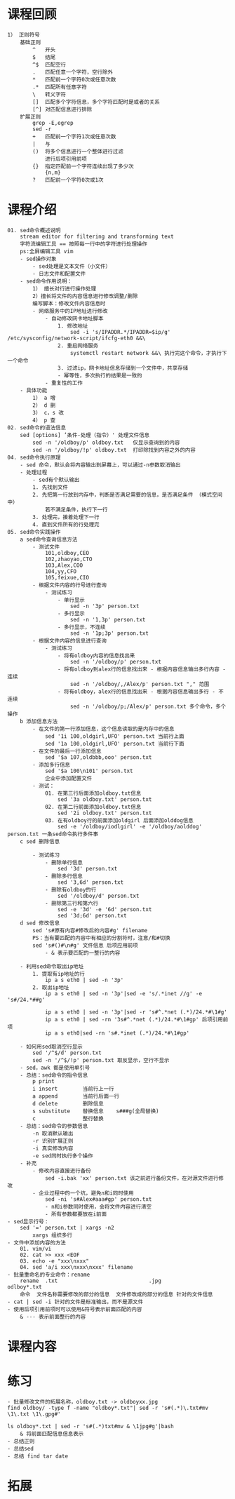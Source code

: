 # 课程回顾
	1） 正则符号
		基础正则
			^	开头
			$	结尾
			^$	匹配空行
			.	匹配任意一个字符，空行除外
			*	匹配前一个字符0次或任意次数
			.*	匹配所有任意字符
			\	转义字符
			[]	匹配多个字符信息，多个字符匹配时是或者的关系
			[^]	对匹配信息进行排除
		扩展正则
			grep -E,egrep
			sed -r
			+	匹配前一个字符1次或任意次数
			|	与
			()	将多个信息进行一个整体进行过滤
				进行后项引用前项
			{}	指定匹配前一个字符连续出现了多少次
				{n,m} 
			?	匹配前一个字符0次或1次
			
# 课程介绍
	01. sed命令概述说明
		stream editor for filtering and transforming text
		字符流编辑工具 == 按照每一行中的字符进行处理操作
		ps:全屏编辑工具 vim
		- sed操作对象
			- sed处理是文本文件（小文件）
			- 日志文件和配置文件
		- sed命令作用说明：
			1） 擅长对行进行操作处理
			2）擅长将文件的内容信息进行修改调整/删除
			编写脚本：修改文件内容信息时
			- 网络服务中的IP地址进行修改
				- 自动修改网卡地址脚本
					1. 修改地址
						sed -i 's/IPADDR.*/IPADDR=$ip/g' /etc/sysconfig/network-script/ifcfg-eth0 &&\ 
					2. 重启网络服务
						systemctl restart network &&\ 执行完这个命令，才执行下一个命令
					3. 过滤ip，网卡地址信息存储到一个文件中，共享存储
					- 幂等性，多次执行的结果是一致的
				- 重复性的工作
		- 具体功能
			1） a 增
			2） d 删
			3） c，s 改
			4） p 查
	02. sed命令的语法信息
		sed [options] ’条件-处理（指令）' 处理文件信息
			sed -n '/oldboy/p' oldboy.txt	仅显示查询到的内容
			sed -n '/oldboy/!p' oldboy.txt	打印除找到内容之外的内容
	04. sed命令执行原理
		- sed 命令，默认会将内容输出到屏幕上，可以通过-n参数取消输出
		- 处理过程
			- sed有个默认输出
			1. 先找到文件
			2. 先把第一行放到内存中，判断是否满足需要的信息，是否满足条件 （模式空间中）
				若不满足条件，执行下一行
			3. 处理完，接着处理下一行
			4. 直到文件所有的行处理完
	05. sed命令实践操作
		a sed命令查询信息方法
			- 测试文件
				101,oldboy,CEO
				102,zhaoyao,CTO
				103,Alex,COO
				104,yy,CFO
				105,feixue,CIO
			- 根据文件内容的行号进行查询
				- 测试练习
					- 单行显示
						sed -n '3p' person.txt
					- 多行显示
						sed -n '1,3p' person.txt
					- 多行显示，不连续
						sed -n '1p;3p' person.txt
			- 根据文件内容的信息进行查询
				- 测试练习
					- 将有oldboy内容的信息找出来
						sed -n '/oldboy/p' person.txt
					- 将有oldboy到alex行的信息找出来 - 根据内容信息输出多行内容 - 连续
						sed -n '/oldboy/,/Alex/p' person.txt "," 范围
					- 将有oldboy，alex行的信息找出来 - 根据内容信息输出多行 - 不连续
						sed -n '/oldboy/p;/Alex/p' person.txt 多个命令，多个操作
		b 添加信息方法
			- 在文件的第一行添加信息，这个信息读取的是内存中的信息
				sed '1i 100,oldgirl,UFO' person.txt 当前行上面
				sed '1a 100,oldgirl,UFO' person.txt 当前行下面
			- 在文件的最后一行添加信息
				sed '$a 107,oldbbb,ooo' person.txt
			- 添加多行信息
				sed '$a 100\n101' person.txt
				企业中添加配置文件
			- 测试：
				01. 在第三行后面添加oldboy.txt信息
					sed '3a oldboy.txt' person.txt
				02. 在第二行前面添加oldboy.txt信息
					sed '2i oldboy.txt' person.txt
				03. 在有oldboy行的前面添加oldgirl 后面添加olddog信息
					sed -e '/oldboy/iodlgirl' -e '/oldboy/aolddog' person.txt 一条sed命令执行多件事
		c sed 删除信息
			
			- 测试练习
				- 删除单行信息
					sed '3d' person.txt
				- 删除多行信息
					sed '3,6d' person.txt
				- 删除有oldboy的行
					sed '/oldboy/d' person.txt 
				- 删除第三行和第六行
					sed -e '3d' -e '6d' person.txt
					sed '3d;6d' person.txt
		d sed 修改信息
			sed 's#原有内容#修改后的内容#g' filename
			PS：当有要匹配的内容中有相应的分割符时，注意/和#切换
			sed 's#()#\n#g' 文件信息 后项应用前项
				- & 表示要匹配的一整行的内容
			
		- 利用sed命令取出ip地址
			1. 提取有ip地址的行
				ip a s eth0 | sed -n '3p'
			2. 取出ip地址
				ip a s eth0 | sed -n '3p'|sed -e 's/.*inet //g' -e 's#/24.*##g'
				
				ip a s eth0 | sed -n '3p'|sed -r 's#^.*net (.*)/24.*#\1#g'
				ip a s eth0 | sed -rn '3s#^.*net (.*)/24.*#\1#gp' 后项引用前项
				ip a s eth0|sed -rn 's#.*inet (.*)/24.*#\1#gp'
				
		- 如何用sed取消空行显示
			sed '/^$/d' person.txt
			sed -n '/^$/!p' person.txt 取反显示，空行不显示
		- sed，awk 都是使用单引号
		- 总结：sed命令的指令信息
			p print
			i insert 		当前行上一行
			a append 		当前行后面一行
			d delete		删除信息
			s substitute	替换信息	s###g(全局替换)
			c 				整行替换
		- 总结：sed命令的参数信息
			-n 取消默认输出
			-r 识别扩展正则
			-i 真实修改内容
			-e sed同时执行多个操作
		- 补充
			- 修改内容直接进行备份
				sed -i.bak 'xx' person.txt 该之前进行备份文件，在对源文件进行修改
			- 企业过程中的一个坑，避免n和i同时使用
				sed -ni 's#Alex#aaa#gp' person.txt
				- n和i参数同时使用，会将文件内容进行清空
				- 所有参数都要放在i前面
	- sed显示行号：
		sed '=' person.txt | xargs -n2
			xargs 组织多行
	- 文件中添加内容的方法
		01. vim/vi
		02. cat >> xxx <EOF
		03. echo -e "xxx\nxxx"
		04. sed 'a/i xxx\nxxx\nxxx' filename
	- 批量重命名的专业命令：rename
		rename	.txt							 .jpg 					odlboy*.txt
		命令	文件名称需要修改的部分的信息	文件修改成的部分的信息	针对的文件信息
	- cat | sed -i 针对的文件是标准输出，而不是源文件
	- 使用后项引用前项时可以使用&符号表示前面匹配的内容
		& --- 表示前面整行的内容
		
# 课程内容
	
# 练习
	- 批量修改文件的拓展名称，oldboy.txt -> oldboyxx.jpg
	find oldboy/ -type f -name "oldboy*.txt"| sed -r 's#(.*)\.txt#mv \1\.txt \1\.gpg#'
	
	ls oldboy*.txt | sed -r 's#(.*)txt#mv & \1jpg#g'|bash
		& 将前面匹配信息信息表示
	- 总结正则
	- 总结sed
	- 总结 find tar date
	
# 拓展